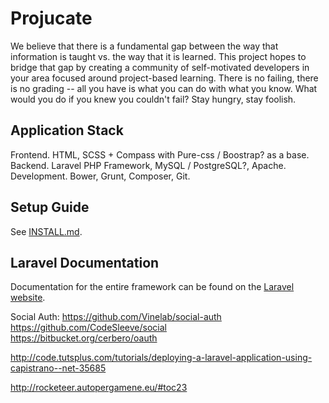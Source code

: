 # Projucate

We believe that there is a fundamental gap between the way that information is taught vs. the way that it is learned. This project hopes to bridge that gap by creating a community of self-motivated developers in your area focused around project-based learning. There is no failing, there is no grading -- all you have is what you can do with what you know. What would you do if you knew you couldn't fail? Stay hungry, stay foolish.

## Application Stack

Frontend. HTML, SCSS + Compass with Pure-css / Boostrap? as a base.  
Backend. Laravel PHP Framework, MySQL / PostgreSQL?, Apache.  
Development. Bower, Grunt, Composer, Git.  

## Setup Guide

See [INSTALL.md](https://github.com/knommon/knommon/blob/master/INSTALL.md).

## Laravel Documentation

Documentation for the entire framework can be found on the [Laravel website](http://laravel.com/docs).

Social Auth:
https://github.com/Vinelab/social-auth  
https://github.com/CodeSleeve/social  
https://bitbucket.org/cerbero/oauth  

http://code.tutsplus.com/tutorials/deploying-a-laravel-application-using-capistrano--net-35685

http://rocketeer.autopergamene.eu/#toc23
